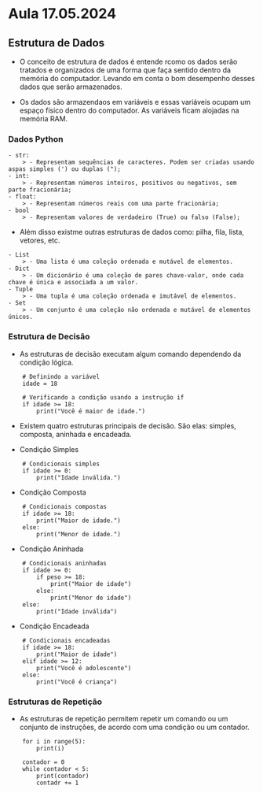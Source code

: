 # Aula 17.05.2024   

## Estrutura de Dados

- O conceito de estrutura de dados é entende rcomo os dados serão tratados e organizados de uma forma que faça sentido dentro da memória do computador. Levando em conta o bom desempenho desses dados que serão armazenados.

- Os dados são armazendaos em variáveis e essas variáveis ocupam um espaço físico dentro do computador. As variáveis ficam alojadas na memória RAM.

### Dados Python

```
- str:
    > - Representam sequências de caracteres. Podem ser criadas usando aspas simples (') ou duplas (");
- int:
    > - Representam números inteiros, positivos ou negativos, sem parte fracionária;
- float:
    > - Representam números reais com uma parte fracionária;
- bool
    > - Representam valores de verdadeiro (True) ou falso (False);                
```

- Além disso existme outras estruturas de dados como: pilha, fila, lista, vetores, etc.

```
- List
    > - Uma lista é uma coleção ordenada e mutável de elementos.
- Dict
    > - Um dicionário é uma coleção de pares chave-valor, onde cada chave é única e associada a um valor.
- Tuple
    > - Uma tupla é uma coleção ordenada e imutável de elementos.
- Set
    > - Um conjunto é uma coleção não ordenada e mutável de elementos únicos.
```                

### Estrutura de Decisão

- As estruturas de decisão executam algum comando dependendo da condição lógica.

```
    # Definindo a variável
    idade = 18

    # Verificando a condição usando a instrução if
    if idade >= 18:
        print("Você é maior de idade.")  
```

- Existem quatro estruturas principais de decisão. São elas: simples, composta, aninhada e encadeada.

- Condição Simples

```
    # Condicionais simples
    if idade >= 0:
        print("Idade inválida.")
```

- Condição Composta

```
    # Condicionais compostas
    if idade >= 18:
        print("Maior de idade.")
    else:
        print("Menor de idade.")
```
- Condição Aninhada

```
    # Condicionais aninhadas
    if idade >= 0:
        if peso >= 18:
            print("Maior de idade")
        else:
            print("Menor de idade")
    else:
        print("Idade inválida")
```

- Condição Encadeada

```
    # Condicionais encadeadas
    if idade >= 18:
        print("Maior de idade")
    elif idade >= 12:
        print("Você é adolescente") 
    else:
        print("Você é criança")
```               

### Estruturas de Repetição

- As estruturas de repetição permitem repetir um comando ou um conjunto de instruções, de acordo com uma condição ou um contador.

```
    for i in range(5):
        print(i)

```
```
    contador = 0
    while contador < 5:
        print(contador)
        contadr += 1
```                